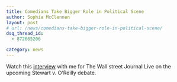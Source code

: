 ```yaml
---
title: Comedians Take Bigger Role in Political Scene
author: Sophia McClennen
layout: post
# url: /news/comedians-take-bigger-role-in-political-scene/
dsq_thread_id:
  - 872665206

category: news
---
```

Watch this [interview][1] with me for The Wall street Journal Live on the upcoming Stewart v. O&#8217;Reilly debate.

 [1]: http://live.wsj.com/#!72831C95-BEBB-400C-B8BD-5BF931ECB961
